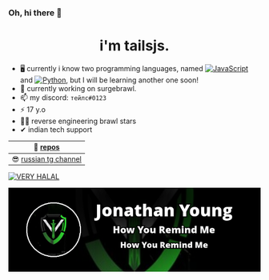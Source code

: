 ### Oh, hi there 👋

<h1 align="center"> i'm tailsjs.</h1>


- 🖥 currently i know two programming languages, named <a href="https://learn.javascript.ru/"><img src="https://img.shields.io/badge/JavaScript-F7DF1E?style=flat&logo=JavaScript&logoColor=white" alt="JavaScript"/></a> and <a href="https://pythontutor.ru/"><img src="https://img.shields.io/badge/Python-0000FF?style=flat&logo=Python&logoColor=white" alt="Python"/></a>, but I will be learning another one soon!
- 🔭 currently working on surgebrawl.
- 📫 my discord: ``тейлс#0123``
- ⚡ 17 y.o
- 👨‍💻 reverse engineering brawl stars
- ✔ indian tech support

| 📖 [repos](https://github.com/tailsjs?tab=repositories) |
|---------------------------| 
| 😎 [russian tg channel](https://t.me/tjsblog) |

[![VERY HALAL](https://user-images.githubusercontent.com/49571184/176561273-1e36df3c-8add-455f-b827-5f24e1fa0205.png)](https://www.youtube.com/watch?v=Azc7A9iKPYk)

[![LastFM](https://github.com/tailsjs/tailsjs/raw/master/lastTrack.png)](https://www.last.fm/user/tailsjs)
